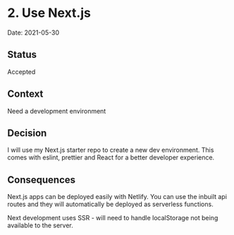 # 2. Use Next.js

Date: 2021-05-30

## Status

Accepted

## Context

Need a development environment

## Decision

I will use my Next.js starter repo to create a new dev environment. This comes
with eslint, prettier and React for a better developer experience.

## Consequences

Next.js apps can be deployed easily with Netlify. You can use the inbuilt api
routes and they will automatically be deployed as serverless functions.

Next development uses SSR - will need to handle localStorage not being available
to the server.
